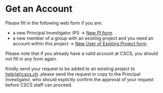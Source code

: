 # Get an Account

Please fill in the following web form if you are:

* a new Principal Investigator (PI) -> [New PI form](http://www.cscs.ch/index.php?id=876).
* a new member of a group with an existing project and you need an account within this project -> [New User of Existing Project form](http://www.cscs.ch/index.php?id=877). 

Please note that if you already have a valid account at CSCS, you should not fill in any form again. 

Kindly send your request to be added to an existing project to [help(at)cscs.ch](mailto:help@cscs.ch): please send the request in copy to the Principal Investigator, who should explictly confirm the approval of your request before CSCS staff can proceed.

